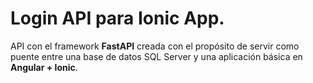# Login API para Ionic App.

API con el framework **FastAPI** creada con el propósito de servir como puente entre una base de datos SQL Server y una aplicación básica en **Angular + Ionic**.